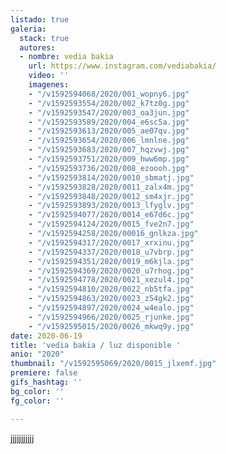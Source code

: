 ```yaml
---
listado: true
galeria:
  stack: true
  autores:
  - nombre: vedia bakia
    url: https://www.instagram.com/vediabakia/
    video: ''
    imagenes:
    - "/v1592594068/2020/001_wopny6.jpg"
    - "/v1592593554/2020/002_k7tz0g.jpg"
    - "/v1592593547/2020/003_oa3jun.jpg"
    - "/v1592593589/2020/004_e6sc5a.jpg"
    - "/v1592593613/2020/005_ae07qv.jpg"
    - "/v1592593654/2020/006_lmnlne.jpg"
    - "/v1592593683/2020/007_hqzvwj.jpg"
    - "/v1592593751/2020/009_hww6mp.jpg"
    - "/v1592593736/2020/008_ezoooh.jpg"
    - "/v1592593814/2020/0010_sbmatj.jpg"
    - "/v1592593828/2020/0011_zalx4m.jpg"
    - "/v1592593848/2020/0012_sm4xjr.jpg"
    - "/v1592593893/2020/0013_lfyglv.jpg"
    - "/v1592594077/2020/0014_e67d6c.jpg"
    - "/v1592594124/2020/0015_fve2n7.jpg"
    - "/v1592594258/2020/00016_gnlkza.jpg"
    - "/v1592594317/2020/0017_xrxinu.jpg"
    - "/v1592594337/2020/0018_u7vbrp.jpg"
    - "/v1592594351/2020/0019_m6kjla.jpg"
    - "/v1592594369/2020/0020_u7rhog.jpg"
    - "/v1592594778/2020/0021_xezul4.jpg"
    - "/v1592594810/2020/0022_nb5tfa.jpg"
    - "/v1592594863/2020/0023_z54gk2.jpg"
    - "/v1592594897/2020/0024_w4ealo.jpg"
    - "/v1592594966/2020/0025_rjunke.jpg"
    - "/v1592595015/2020/0026_mkwq9y.jpg"
date: 2020-06-19
title: 'vedia bakia / luz disponible '
anio: "2020"
thumbnail: "/v1592595069/2020/0015_jlxemf.jpg"
premiere: false
gifs_hashtag: ''
bg_color: ''
fg_color: ''

---
```

jjjjjjjjjjj